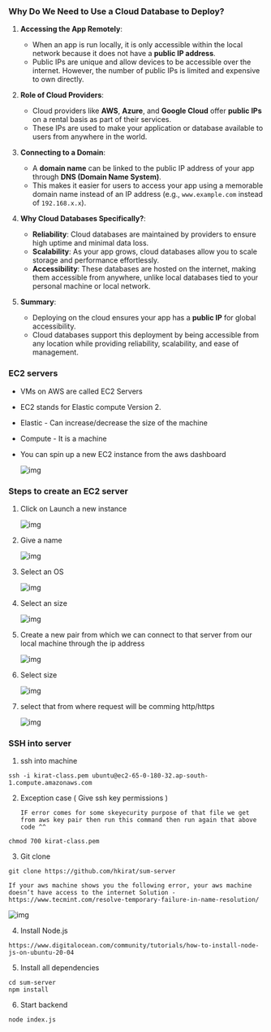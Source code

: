### **Why Do We Need to Use a Cloud Database to Deploy?**

1. **Accessing the App Remotely**:

   - When an app is run locally, it is only accessible within the local network because it does not have a **public IP address**.
   - Public IPs are unique and allow devices to be accessible over the internet. However, the number of public IPs is limited and expensive to own directly.

2. **Role of Cloud Providers**:

   - Cloud providers like **AWS**, **Azure**, and **Google Cloud** offer **public IPs** on a rental basis as part of their services.
   - These IPs are used to make your application or database available to users from anywhere in the world.

3. **Connecting to a Domain**:

   - A **domain name** can be linked to the public IP address of your app through **DNS (Domain Name System)**.
   - This makes it easier for users to access your app using a memorable domain name instead of an IP address (e.g., `www.example.com` instead of `192.168.x.x`).

4. **Why Cloud Databases Specifically?**:

   - **Reliability**: Cloud databases are maintained by providers to ensure high uptime and minimal data loss.
   - **Scalability**: As your app grows, cloud databases allow you to scale storage and performance effortlessly.
   - **Accessibility**: These databases are hosted on the internet, making them accessible from anywhere, unlike local databases tied to your personal machine or local network.

5. **Summary**:
   - Deploying on the cloud ensures your app has a **public IP** for global accessibility.
   - Cloud databases support this deployment by being accessible from any location while providing reliability, scalability, and ease of management.

### EC2 servers

- VMs on AWS are called EC2 Servers
- EC2 stands for Elastic compute Version 2.
- Elastic - Can increase/decrease the size of the machine
- Compute - It is a machine
- You can spin up a new EC2 instance from the aws dashboard

  ![img](./one.webp)

### Steps to create an EC2 server

1. Click on Launch a new instance

   ![img](./two.webp)

2. Give a name

   ![img](./three.webp)

3. Select an OS

   ![img](./four.webp)

4. Select an size

   ![img](./five.webp)

5. Create a new pair from which we can connect to that server from our local machine through the ip address

   ![img](./six.webp)

6. Select size

   ![img](./eight.webp)

7. select that from where request will be comming http/https

   ![img](./nine.webp)

### SSH into server

1. ssh into machine

```
ssh -i kirat-class.pem ubuntu@ec2-65-0-180-32.ap-south-1.compute.amazonaws.com
```

2. Exception case ( Give ssh key permissions )

   `IF error comes for some skeyecurity purpose of that file we get from aws key pair then run this command then run again that above code ^^`

```
chmod 700 kirat-class.pem
```

3. Git clone

```
git clone https://github.com/hkirat/sum-server
```

`If your aws machine shows you the following error, your aws machine doesn’t have access to the internet
Solution - https://www.tecmint.com/resolve-temporary-failure-in-name-resolution/`

![img](./ten.webp)

4. Install Node.js

```
https://www.digitalocean.com/community/tutorials/how-to-install-node-js-on-ubuntu-20-04
```

5. Install all dependencies

```
cd sum-server
npm install
```

6. Start backend

```
node index.js
```

